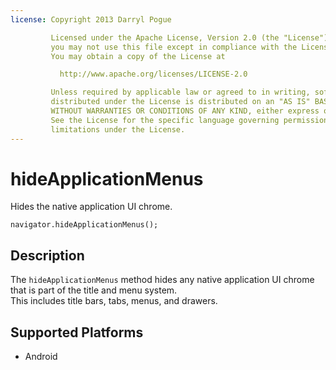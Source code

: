 ```yaml
---
license: Copyright 2013 Darryl Pogue

         Licensed under the Apache License, Version 2.0 (the "License");
         you may not use this file except in compliance with the License.
         You may obtain a copy of the License at

           http://www.apache.org/licenses/LICENSE-2.0

         Unless required by applicable law or agreed to in writing, software
         distributed under the License is distributed on an "AS IS" BASIS,
         WITHOUT WARRANTIES OR CONDITIONS OF ANY KIND, either express or implied.
         See the License for the specific language governing permissions and
         limitations under the License.
---
```


hideApplicationMenus
====================

Hides the native application UI chrome.

    navigator.hideApplicationMenus();

Description
-----------

The `hideApplicationMenus` method hides any native application UI chrome that
is part of the title and menu system.  
This includes title bars, tabs, menus, and drawers.

Supported Platforms
-------------------

- Android
